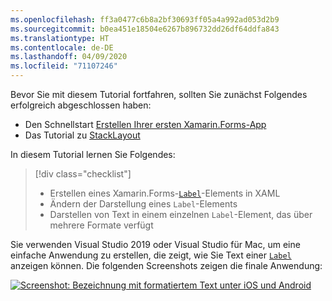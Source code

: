 ```yaml
---
ms.openlocfilehash: ff3a0477c6b8a2bf30693ff05a4a992ad053d2b9
ms.sourcegitcommit: b0ea451e18504e6267b896732dd26df64ddfa843
ms.translationtype: HT
ms.contentlocale: de-DE
ms.lasthandoff: 04/09/2020
ms.locfileid: "71107246"
---
```

Bevor Sie mit diesem Tutorial fortfahren, sollten Sie zunächst Folgendes erfolgreich abgeschlossen haben:

- Den Schnellstart [Erstellen Ihrer ersten Xamarin.Forms-App](~/get-started/first-app/index.md)
- Das Tutorial zu [StackLayout](~/get-started/tutorials/stacklayout/index.yml)

In diesem Tutorial lernen Sie Folgendes:

> [!div class="checklist"]
>
> - Erstellen eines Xamarin.Forms-[`Label`](xref:Xamarin.Forms.Label)-Elements in XAML
> - Ändern der Darstellung eines `Label`-Elements
> - Darstellen von Text in einem einzelnen `Label`-Element, das über mehrere Formate verfügt

Sie verwenden Visual Studio 2019 oder Visual Studio für Mac, um eine einfache Anwendung zu erstellen, die zeigt, wie Sie Text einer [`Label`](xref:Xamarin.Forms.Label) anzeigen können. Die folgenden Screenshots zeigen die finale Anwendung:

[![Screenshot: Bezeichnung mit formatiertem Text unter iOS und Android](../images/label-formatted-text.png "Bezeichnung mit formatiertem Text")](../images/label-formatted-text-large.png#lightbox "Bezeichnung mit formatiertem Text")
